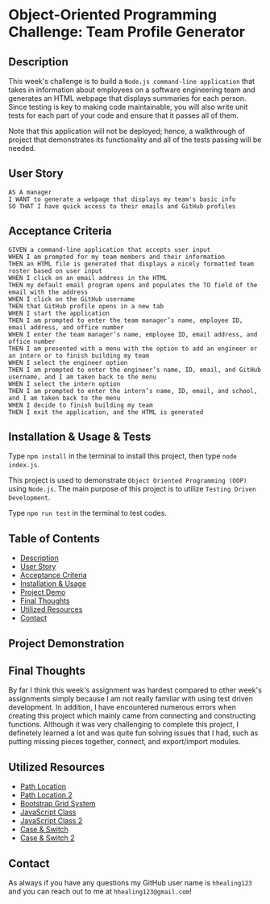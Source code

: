 # Object-Oriented Programming Challenge: Team Profile Generator

## Description
This week's challenge is to build a `Node.js command-line application` that takes in information about employees on a software engineering team and generates an HTML webpage that displays summaries for each person. Since testing is key to making code maintainable, you will also write unit tests for each part of your code and ensure that it passes all of them. 

Note that this application will not be deployed; hence, a walkthrough of project that demonstrates its functionality and all of the tests passing will be needed.

## User Story
```
AS A manager
I WANT to generate a webpage that displays my team's basic info
SO THAT I have quick access to their emails and GitHub profiles
```

## Acceptance Criteria
```
GIVEN a command-line application that accepts user input
WHEN I am prompted for my team members and their information
THEN an HTML file is generated that displays a nicely formatted team roster based on user input
WHEN I click on an email address in the HTML
THEN my default email program opens and populates the TO field of the email with the address
WHEN I click on the GitHub username
THEN that GitHub profile opens in a new tab
WHEN I start the application
THEN I am prompted to enter the team manager’s name, employee ID, email address, and office number
WHEN I enter the team manager’s name, employee ID, email address, and office number
THEN I am presented with a menu with the option to add an engineer or an intern or to finish building my team
WHEN I select the engineer option
THEN I am prompted to enter the engineer’s name, ID, email, and GitHub username, and I am taken back to the menu
WHEN I select the intern option
THEN I am prompted to enter the intern’s name, ID, email, and school, and I am taken back to the menu
WHEN I decide to finish building my team
THEN I exit the application, and the HTML is generated
```

## Installation & Usage & Tests
Type `npm install` in the terminal to install this project, then type `node index.js`.

This project is used to demonstrate `Object Oriented Programming (OOP)` using `Node.js`. The main purpose of this project is to utilize `Testing Driven Development`.

Type `npm run test` in the terminal to test codes.

## Table of Contents
* [Description](#description)
* [User Story](#user-story)
* [Acceptance Criteria](#acceptance-criteria)
* [Installation & Usage](#installation--usage--tests)
* [Project Demo](#project-demonstration)
* [Final Thoughts](#final-thoughts)
* [Utilized Resources](#utilized-resources)
* [Contact](#contact)

## Project Demonstration

## Final Thoughts
By far I think this week's assignment was hardest compared to other week's assignments simply because I am not really familiar with using test driven development. In addition, I have encountered numerous errors when creating this project which mainly came from connecting and constructing functions. Although it was very challenging to complete this project, I definetely learned a lot and was quite fun solving issues that I had, such as putting missing pieces together, connect, and export/import modules. 

## Utilized Resources
* [Path Location](https://stackoverflow.com/questions/7591240/what-does-dot-slash-refer-to-in-terms-of-an-html-file-path-location)
* [Path Location 2](https://docs.microsoft.com/en-us/dotnet/standard/io/file-path-formats)
* [Bootstrap Grid System](https://getbootstrap.com/docs/4.0/layout/grid/)
* [JavaScript Class](https://www.javascripttutorial.net/es6/javascript-class/)
* [JavaScript Class 2](https://developer.mozilla.org/en-US/docs/Web/JavaScript/Reference/Classes)
* [Case & Switch](https://developer.mozilla.org/en-US/docs/Web/JavaScript/Reference/Statements/switch)
* [Case & Switch 2](https://www.tutorialspoint.com/javascript/javascript_switch_case.htm)

## Contact
As always if you have any questions my GitHub user name is `hhealing123` and you can reach out to me at `hhealing123@gmail.com`!